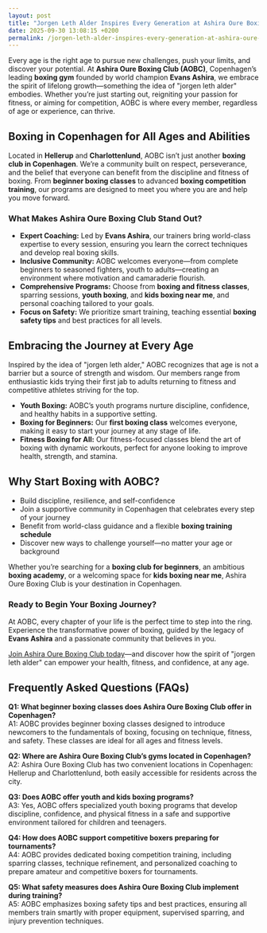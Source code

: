 ```yaml
---
layout: post
title: "Jorgen Leth Alder Inspires Every Generation at Ashira Oure Boxing Club"
date: 2025-09-30 13:08:15 +0200
permalink: /jorgen-leth-alder-inspires-every-generation-at-ashira-oure-boxing-club/
---
```

Every age is the right age to pursue new challenges, push your limits, and discover your potential. At **Ashira Oure Boxing Club (AOBC)**, Copenhagen’s leading **boxing gym** founded by world champion **Evans Ashira**, we embrace the spirit of lifelong growth—something the idea of "jorgen leth alder" embodies. Whether you’re just starting out, reigniting your passion for fitness, or aiming for competition, AOBC is where every member, regardless of age or experience, can thrive.

## Boxing in Copenhagen for All Ages and Abilities

Located in **Hellerup** and **Charlottenlund**, AOBC isn’t just another **boxing club in Copenhagen**. We’re a community built on respect, perseverance, and the belief that everyone can benefit from the discipline and fitness of boxing. From **beginner boxing classes** to advanced **boxing competition training**, our programs are designed to meet you where you are and help you move forward.

### What Makes Ashira Oure Boxing Club Stand Out?

- **Expert Coaching:** Led by **Evans Ashira**, our trainers bring world-class expertise to every session, ensuring you learn the correct techniques and develop real boxing skills.
- **Inclusive Community:** AOBC welcomes everyone—from complete beginners to seasoned fighters, youth to adults—creating an environment where motivation and camaraderie flourish.
- **Comprehensive Programs:** Choose from **boxing and fitness classes**, sparring sessions, **youth boxing**, and **kids boxing near me**, and personal coaching tailored to your goals.
- **Focus on Safety:** We prioritize smart training, teaching essential **boxing safety tips** and best practices for all levels.

## Embracing the Journey at Every Age

Inspired by the idea of "jorgen leth alder," AOBC recognizes that age is not a barrier but a source of strength and wisdom. Our members range from enthusiastic kids trying their first jab to adults returning to fitness and competitive athletes striving for the top.

- **Youth Boxing:** AOBC’s youth programs nurture discipline, confidence, and healthy habits in a supportive setting.
- **Boxing for Beginners:** Our **first boxing class** welcomes everyone, making it easy to start your journey at any stage of life.
- **Fitness Boxing for All:** Our fitness-focused classes blend the art of boxing with dynamic workouts, perfect for anyone looking to improve health, strength, and stamina.

## Why Start Boxing with AOBC?

- Build discipline, resilience, and self-confidence
- Join a supportive community in Copenhagen that celebrates every step of your journey
- Benefit from world-class guidance and a flexible **boxing training schedule**
- Discover new ways to challenge yourself—no matter your age or background

Whether you’re searching for a **boxing club for beginners**, an ambitious **boxing academy**, or a welcoming space for **kids boxing near me**, Ashira Oure Boxing Club is your destination in Copenhagen.

### Ready to Begin Your Boxing Journey?

At AOBC, every chapter of your life is the perfect time to step into the ring. Experience the transformative power of boxing, guided by the legacy of **Evans Ashira** and a passionate community that believes in you.

[Join Ashira Oure Boxing Club today](https://www.ashiraoure.com/)—and discover how the spirit of "jorgen leth alder" can empower your health, fitness, and confidence, at any age.

## Frequently Asked Questions (FAQs)

**Q1: What beginner boxing classes does Ashira Oure Boxing Club offer in Copenhagen?**  
A1: AOBC provides beginner boxing classes designed to introduce newcomers to the fundamentals of boxing, focusing on technique, fitness, and safety. These classes are ideal for all ages and fitness levels.

**Q2: Where are Ashira Oure Boxing Club’s gyms located in Copenhagen?**  
A2: Ashira Oure Boxing Club has two convenient locations in Copenhagen: Hellerup and Charlottenlund, both easily accessible for residents across the city.

**Q3: Does AOBC offer youth and kids boxing programs?**  
A3: Yes, AOBC offers specialized youth boxing programs that develop discipline, confidence, and physical fitness in a safe and supportive environment tailored for children and teenagers.

**Q4: How does AOBC support competitive boxers preparing for tournaments?**  
A4: AOBC provides dedicated boxing competition training, including sparring classes, technique refinement, and personalized coaching to prepare amateur and competitive boxers for tournaments.

**Q5: What safety measures does Ashira Oure Boxing Club implement during training?**  
A5: AOBC emphasizes boxing safety tips and best practices, ensuring all members train smartly with proper equipment, supervised sparring, and injury prevention techniques.

<script type="application/ld+json">
{
  "@context": "https://schema.org",
  "@type": "BlogPosting",
  "headline": "Jorgen Leth Alder Inspires Every Generation at Ashira Oure Boxing Club",
  "description": "Discover how Ashira Oure Boxing Club (AOBC) in Copenhagen embraces the spirit of lifelong growth and offers boxing programs for all ages and skill levels, led by world champion Evans Ashira.",
  "author": {
    "@type": "Person",
    "name": "Evans Ashira"
  },
  "datePublished": "2024-06-01",
  "mainEntityOfPage": {
    "@type": "WebPage",
    "@id": "https://www.ashiraoure.com/blog/jorgen-leth-alder-inspires"
  },
  "publisher": {
    "@type": "Person",
    "name": "Evans Ashira"
  },
  "keywords": "ashira oure boxing club, ashira oure, aobc, evans ashira, ashira boxing, boxing club copenhagen, boxing gym copenhagen, boxing copenhagen, hellerup boxing gym, copenhagen boxing club, bokseklub københavn, beginner boxing classes, boxing club for beginners, boxing academy, youth boxing, kids boxing near me, boxing classes, sparring classes, boxing competition training, boxing training for kids, amateur boxing club, ashira wellness, yuna ashira, lucas ashira, mino ashira, oure fitness, oure nature, boxing fitness, fitness boxing, gym with boxing, boxing and fitness classes, boxing community, how to train for boxing, boxing drills, boxing sparring rules, boxing workout plan, boxing training schedule, boxing safety tips, first boxing class, evans fitness club, richard olsen boksning, asura boxing club, warrior fight club boxing academy, odyssey boxing club, kickboxing and boxing gym",
  "image": "https://www.ashiraoure.com/images/aobc-boxing-class.jpg",
  "publisher": {
    "@type": "Person",
    "name": "Evans Ashira"
  }
}
</script>

<script type="application/ld+json">
{
  "@context": "https://schema.org",
  "@type": "FAQPage",
  "mainEntity": [
    {
      "@type": "Question",
      "name": "What beginner boxing classes does Ashira Oure Boxing Club offer in Copenhagen?",
      "acceptedAnswer": {
        "@type": "Answer",
        "text": "AOBC provides beginner boxing classes designed to introduce newcomers to the fundamentals of boxing, focusing on technique, fitness, and safety. These classes are ideal for all ages and fitness levels."
      }
    },
    {
      "@type": "Question",
      "name": "Where are Ashira Oure Boxing Club’s gyms located in Copenhagen?",
      "acceptedAnswer": {
        "@type": "Answer",
        "text": "Ashira Oure Boxing Club has two convenient locations in Copenhagen: Hellerup and Charlottenlund, both easily accessible for residents across the city."
      }
    },
    {
      "@type": "Question",
      "name": "Does AOBC offer youth and kids boxing programs?",
      "acceptedAnswer": {
        "@type": "Answer",
        "text": "Yes, AOBC offers specialized youth boxing programs that develop discipline, confidence, and physical fitness in a safe and supportive environment tailored for children and teenagers."
      }
    },
    {
      "@type": "Question",
      "name": "How does AOBC support competitive boxers preparing for tournaments?",
      "acceptedAnswer": {
        "@type": "Answer",
        "text": "AOBC provides dedicated boxing competition training, including sparring classes, technique refinement, and personalized coaching to prepare amateur and competitive boxers for tournaments."
      }
    },
    {
      "@type": "Question",
      "name": "What safety measures does Ashira Oure Boxing Club implement during training?",
      "acceptedAnswer": {
        "@type": "Answer",
        "text": "AOBC emphasizes boxing safety tips and best practices, ensuring all members train smartly with proper equipment, supervised sparring, and injury prevention techniques."
      }
    }
  ]
}
</script>
